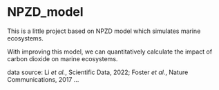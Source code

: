 # NPZD_model

This is a little project based on NPZD model which simulates marine ecosystems.

With improving this model, we can quantitatively calculate the impact of carbon dioxide on marine ecosystems.

data source: Li _et al._, Scientific Data, 2022; Foster _et al._, Nature Communications, 2017 ...
